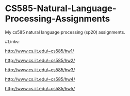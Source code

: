 # CS585-Natural-Language-Processing-Assignments
My cs585 natural language processing (sp20) assignments.

#Links:

http://www.cs.iit.edu/~cs585/hw1/

http://www.cs.iit.edu/~cs585/hw2/

http://www.cs.iit.edu/~cs585/hw3/

http://www.cs.iit.edu/~cs585/hw4/

http://www.cs.iit.edu/~cs585/hw5/
